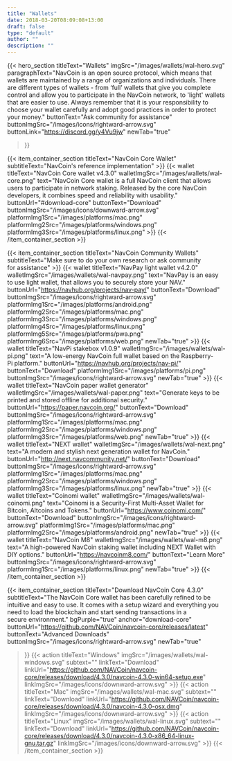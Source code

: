 ```yaml
---
title: "Wallets"
date: 2018-03-20T08:09:08+13:00
draft: false
type: "default"
author: ""
description: ""
---
```


<script src="https://ajax.googleapis.com/ajax/libs/jquery/3.3.1/jquery.min.js"></script>
{{< hero_section
titleText="Wallets"
imgSrc="/images/wallets/wal-hero.svg"
paragraphText="NavCoin is an open source protocol, which means that wallets are maintained by a range of organizations and individuals. There are different types of wallets - from ‘full’ wallets that give you complete control and allow you to participate in the NavCoin network, to 'light' wallets that are easier to use. Always remember that it is your responsibility to choose your wallet carefully and adopt good practices in order to protect your&nbsp;money."
buttonText="Ask community for assistance"
buttonImgSrc="/images/icons/rightward-arrow.svg"
buttonLink="https://discord.gg/y4Vu9jw"
newTab="true"
>}}

{{< item_container_section
    titleText="NavCoin Core Wallet"
    subtitleText="NavCoin's reference implementation"
    >}}
    {{< wallet
        titleText="NavCoin Core wallet v4.3.0"
        walletImgSrc="/images/wallets/wal-core.png"
        text="NavCoin Core wallet is a full NavCoin client that allows users to participate in network staking. Released by the core NavCoin developers, it combines speed and reliability with&nbsp;usability."
        buttonUrl="#download-core"
        buttonText="Download"
        buttonImgSrc="/images/icons/downward-arrow.svg"
        platformImg1Src="/images/platforms/mac.png"
        platformImg2Src="/images/platforms/windows.png"
        platformImg3Src="/images/platforms/linux.png"
    >}}
{{< /item_container_section >}}

{{< item_container_section
    titleText="NavCoin Community Wallets"
    subtitleText="Make sure to do your own research or ask community for&nbsp;assistance"
    >}}
    {{< wallet
        titleText="NavPay light wallet v4.2.0"
        walletImgSrc="/images/wallets/wal-navpay.png"
        text="NavPay is an easy to use light wallet, that allows you to securely store your&nbsp;NAV."
        buttonUrl="https://navhub.org/projects/nav-pay/"
        buttonText="Download"
        buttonImgSrc="/images/icons/rightward-arrow.svg"
        platformImg1Src="/images/platforms/android.png"
        platformImg2Src="/images/platforms/mac.png"
        platformImg3Src="/images/platforms/windows.png"
        platformImg4Src="/images/platforms/linux.png"
        platformImg5Src="/images/platforms/pwa.png"
        platformImg6Src="/images/platforms/web.png"
        newTab="true"
    >}}
    {{< wallet
        titleText="NavPi stakebox v1.0.9"
        walletImgSrc="/images/wallets/wal-pi.png"
        text="A low-energy NavCoin full wallet based on the Raspberry-Pi&nbsp;platform."
        buttonUrl="https://navhub.org/projects/nav-pi/"
        buttonText="Download"
        platformImg1Src="/images/platforms/pi.png"
        buttonImgSrc="/images/icons/rightward-arrow.svg"
        newTab="true"
    >}}
    {{< wallet
        titleText="NavCoin paper wallet generator"
        walletImgSrc="/images/wallets/wal-paper.png"
        text="Generate keys to be printed and stored offline for additional&nbsp;security."
        buttonUrl="https://paper.navcoin.org/"
        buttonText="Download"
        buttonImgSrc="/images/icons/rightward-arrow.svg"
        platformImg1Src="/images/platforms/mac.png"
        platformImg2Src="/images/platforms/windows.png"
        platformImg3Src="/images/platforms/web.png"
        newTab="true"
    >}}
    {{< wallet
        titleText="NEXT wallet"
        walletImgSrc="/images/wallets/wal-next.png"
        text="A modern and stylish next generation wallet for&nbsp;NavCoin."
        buttonUrl="http://next.navcommunity.net/"
        buttonText="Download"
        buttonImgSrc="/images/icons/rightward-arrow.svg"
        platformImg1Src="/images/platforms/mac.png"
        platformImg2Src="/images/platforms/windows.png"
        platformImg3Src="/images/platforms/linux.png"
        newTab="true"
    >}}
    {{< wallet
        titleText="Coinomi wallet"
        walletImgSrc="/images/wallets/wal-coinomi.png"
        text="Coinomi is a Security-First Multi-Asset Wallet for Bitcoin, Altcoins and&nbsp;Tokens."
        buttonUrl="https://www.coinomi.com/"
        buttonText="Download"
        buttonImgSrc="/images/icons/rightward-arrow.svg"
        platformImg1Src="/images/platforms/mac.png"
        platformImg2Src="/images/platforms/android.png"
        newTab="true"
    >}}
    {{< wallet
        titleText="NavCoin M8"
        walletImgSrc="/images/wallets/wal-m8.png"
        text="A high-powered NavCoin staking wallet including NEXT Wallet with DIY&nbsp;options."
        buttonUrl="https://navcoinm8.com/"
        buttonText="Learn More"
        buttonImgSrc="/images/icons/rightward-arrow.svg"
        platformImg1Src="/images/platforms/linux.png"
        newTab="true"
    >}}
{{< /item_container_section >}}

{{< item_container_section
    titleText="Download NavCoin Core 4.3.0"
    subtitleText="The NavCoin Core wallet has been carefully refined to be intuitive and easy to use. It comes with a setup wizard and everything you need to load the blockchain and start sending transactions in a secure&nbsp;environment."
    bgPurple="true"
    anchor="download-core"
    buttonUrl="https://github.com/NAVCoin/navcoin-core/releases/latest"
    buttonText="Advanced Downloads"
    buttonImgSrc="/images/icons/rightward-arrow.svg"
    newTab="true"
>}}
    {{< action
        titleText="Windows"
        imgSrc="/images/wallets/wal-windows.svg"
        subtext=""
        linkText="Download"
        linkUrl="https://github.com/NAVCoin/navcoin-core/releases/download/4.3.0/navcoin-4.3.0-win64-setup.exe"
        linkImgSrc="/images/icons/downward-arrow.svg"
    >}}
    {{< action
        titleText="Mac"
        imgSrc="/images/wallets/wal-mac.svg"
        subtext=""
        linkText="Download"
        linkUrl="https://github.com/NAVCoin/navcoin-core/releases/download/4.3.0/navcoin-4.3.0-osx.dmg"
        linkImgSrc="/images/icons/downward-arrow.svg"
    >}}
    {{< action                 
        titleText="Linux"
        imgSrc="/images/wallets/wal-linux.svg"
        subtext=""
        linkText="Download"
        linkUrl="https://github.com/NAVCoin/navcoin-core/releases/download/4.3.0/navcoin-4.3.0-x86_64-linux-gnu.tar.gz"
        linkImgSrc="/images/icons/downward-arrow.svg"
    >}}
{{< /item_container_section >}}


<script>
$("a[href^='#']").click(function(e) {
	e.preventDefault();

	var position = $($(this).attr("href")).offset().top;

	$("body, html").animate({
		scrollTop: position
	} /* speed */ );
});
</script>
